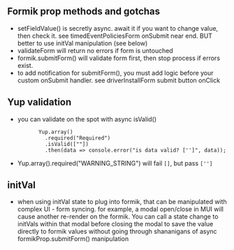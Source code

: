 ## Formik prop methods and gotchas

- setFieldValue() is secretly async. await it if you want to change value, then check it. see timedEventPoliciesForm onSubmit near end. BUT better to use initVal manipulation (see below)
- validateForm will return no errors if form is untouched
- formik.submitForm() will validate form first, then stop process if errors exist.
- to add notification for submitForm(), you must add logic before your custom onSubmit handler. see driverInstallForm submit button onClick

## Yup validation

- you can validate on the spot with async isValid()

```
          Yup.array()
            .required("Required")
            .isValid([""])
            .then(data => console.error("is data valid? ['']", data));

```

- Yup.array().required("WARNING_STRING") will fail `[]`, but pass `['']`

## initVal

- when using initVal state to plug into formik, that can be manipulated with complex UI - form syncing. for example, a modal open/close in MUI will cause another re-render on the formik. You can call a state change to initVals within that modal before closing the modal to save the value directly to formik values without going through shananigans of async formikProp.submitForm() manipulation
